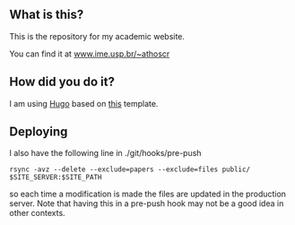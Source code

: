 ## What is this?

This is the repository for my academic website.

You can find it at www.ime.usp.br/~athoscr

## How did you do it?

I am using [Hugo](http://gohugo.io/) based on [this](https://github.com/consequently/consequently-hugo) template.

## Deploying

I also have the following line in ./git/hooks/pre-push

```
rsync -avz --delete --exclude=papers --exclude=files public/ $SITE_SERVER:$SITE_PATH
```

so each time a modification is made the files are updated in the production server. Note that having this in a pre-push hook may not be a good idea in other contexts.

